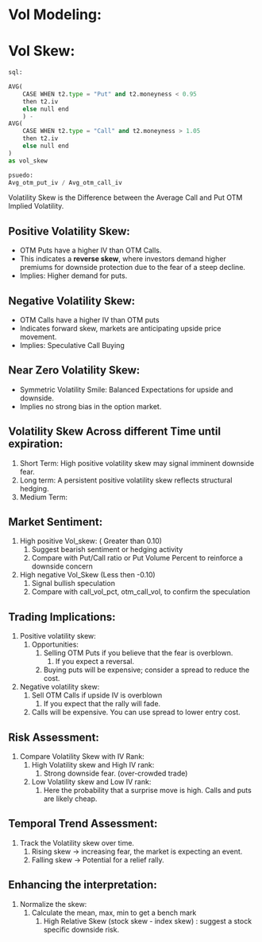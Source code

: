 # Vol Modeling:

# Vol Skew:

```python
sql:

AVG(
	CASE WHEN t2.type = "Put" and t2.moneyness < 0.95 
	then t2.iv 
	else null end
	) - 
AVG(
	CASE WHEN t2.type = "Call" and t2.moneyness > 1.05 
	then t2.iv
	else null end
) 
as vol_skew

psuedo: 
Avg_otm_put_iv / Avg_otm_call_iv
```

Volatility Skew is the Difference between the Average Call and Put OTM Implied Volatility. 

## Positive Volatility Skew:  

- OTM Puts have a higher IV than OTM Calls.
- This indicates a **reverse skew**, where investors demand higher premiums for downside protection due to the fear of a steep decline.
- Implies: Higher demand for puts.

## Negative Volatility Skew:

- OTM Calls have a higher IV than OTM puts
- Indicates forward skew, markets are anticipating upside price movement.
- Implies: Speculative Call Buying

## Near Zero Volatility Skew: 

- Symmetric Volatility Smile: Balanced Expectations for upside and downside.
- Implies no strong bias in the option market.

## Volatility Skew Across different Time until expiration: 

1. Short Term: High positive volatility skew may signal imminent downside fear. 
2. Long term: A persistent positive volatility skew reflects structural hedging. 
3. Medium Term: 

## Market Sentiment: 

1. High positive Vol_skew: ( Greater than 0.10) 
    1. Suggest bearish sentiment or hedging activity
    2. Compare with Put/Call ratio or Put Volume Percent to reinforce a downside concern
2. High negative Vol_Skew (Less then -0.10)
    1. Signal bullish speculation 
    2. Compare with call_vol_pct, otm_call_vol, to confirm the speculation 

## Trading Implications: 

1. Positive volatility skew: 
    1. Opportunities: 
        1. Selling OTM Puts if you believe that the fear is overblown. 
            1. If you expect a reversal.
        2. Buying puts will be expensive; consider a spread to reduce the cost. 
2. Negative volatility skew: 
    1. Sell OTM Calls if upside IV is overblown
        1. If you expect that the rally will fade. 
    2. Calls will be expensive. You can use spread to lower entry cost. 

## Risk Assessment: 

1. Compare Volatility Skew with IV Rank: 
    1. High Volatility skew and High IV rank: 
        1. Strong downside fear. (over-crowded trade) 
    2. Low Volatility skew and Low IV rank: 
        1. Here the probability that a surprise move is high. Calls and puts are likely cheap. 

## Temporal Trend Assessment: 

1. Track the Volatility skew over time. 
    1. Rising skew → increasing fear, the market is expecting an event. 
    2. Falling skew → Potential for a relief rally. 

## Enhancing the interpretation: 

1. Normalize the skew: 
    1. Calculate the mean, max, min to get a bench mark 
        1. High Relative Skew (stock skew - index skew) : suggest a stock specific downside risk.